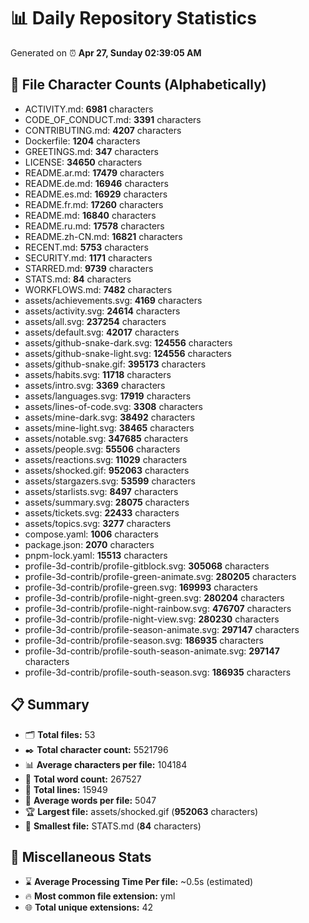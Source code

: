 # 📊 Daily Repository Statistics
Generated on ⏰ **Apr 27, Sunday 02:39:05 AM**

## 📂 File Character Counts (Alphabetically)
- ACTIVITY.md: **6981** characters
- CODE_OF_CONDUCT.md: **3391** characters
- CONTRIBUTING.md: **4207** characters
- Dockerfile: **1204** characters
- GREETINGS.md: **347** characters
- LICENSE: **34650** characters
- README.ar.md: **17479** characters
- README.de.md: **16946** characters
- README.es.md: **16929** characters
- README.fr.md: **17260** characters
- README.md: **16840** characters
- README.ru.md: **17578** characters
- README.zh-CN.md: **16821** characters
- RECENT.md: **5753** characters
- SECURITY.md: **1171** characters
- STARRED.md: **9739** characters
- STATS.md: **84** characters
- WORKFLOWS.md: **7482** characters
- assets/achievements.svg: **4169** characters
- assets/activity.svg: **24614** characters
- assets/all.svg: **237254** characters
- assets/default.svg: **42017** characters
- assets/github-snake-dark.svg: **124556** characters
- assets/github-snake-light.svg: **124556** characters
- assets/github-snake.gif: **395173** characters
- assets/habits.svg: **11718** characters
- assets/intro.svg: **3369** characters
- assets/languages.svg: **17919** characters
- assets/lines-of-code.svg: **3308** characters
- assets/mine-dark.svg: **38492** characters
- assets/mine-light.svg: **38465** characters
- assets/notable.svg: **347685** characters
- assets/people.svg: **55506** characters
- assets/reactions.svg: **11029** characters
- assets/shocked.gif: **952063** characters
- assets/stargazers.svg: **53599** characters
- assets/starlists.svg: **8497** characters
- assets/summary.svg: **28075** characters
- assets/tickets.svg: **22433** characters
- assets/topics.svg: **3277** characters
- compose.yaml: **1006** characters
- package.json: **2070** characters
- pnpm-lock.yaml: **15513** characters
- profile-3d-contrib/profile-gitblock.svg: **305068** characters
- profile-3d-contrib/profile-green-animate.svg: **280205** characters
- profile-3d-contrib/profile-green.svg: **169993** characters
- profile-3d-contrib/profile-night-green.svg: **280204** characters
- profile-3d-contrib/profile-night-rainbow.svg: **476707** characters
- profile-3d-contrib/profile-night-view.svg: **280230** characters
- profile-3d-contrib/profile-season-animate.svg: **297147** characters
- profile-3d-contrib/profile-season.svg: **186935** characters
- profile-3d-contrib/profile-south-season-animate.svg: **297147** characters
- profile-3d-contrib/profile-south-season.svg: **186935** characters

## 📋 Summary
- 🗂️ **Total files:** 53
- ✒️ **Total character count:** 5521796
- 📊 **Average characters per file:** 104184
- 📝 **Total word count:** 267527
- 🧾 **Total lines:** 15949
- 📐 **Average words per file:** 5047
- 🏆 **Largest file:** assets/shocked.gif (**952063** characters)
- 🥉 **Smallest file:** STATS.md (**84** characters)

## 🌟 Miscellaneous Stats
- ⌛ **Average Processing Time Per file:** ~0.5s (estimated)
- 🔥 **Most common file extension:** yml
- 🌐 **Total unique extensions:** 42

